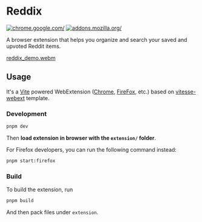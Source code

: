 # Reddix

[ ![chrome.google.com/](https://i.imgur.com/unvdmLG.png)](https://chromewebstore.google.com/detail/reddix-reddit-bookmarks/mbedpjfdcabldemjmbkngheehfaelohe)
[ ![addons.mozilla.org/](https://user-images.githubusercontent.com/1577569/225926070-baa9ed48-841c-4ce7-bf70-557f848eed23.png)](https://addons.mozilla.org/firefox/addon/reddix-reddit-bookmarks/)


A browser extension that helps you organize and search your saved and upvoted Reddit items.

[reddix_demo.webm](https://github.com/flytaly/reddix-extension/assets/1577569/36e08b0d-77a3-47a5-8c3d-df3f929ddfc7)


## Usage

It's a [Vite](https://vitejs.dev/) powered WebExtension ([Chrome](https://developer.chrome.com/docs/extensions/reference/), [FireFox](https://addons.mozilla.org/en-US/developers/), etc.) based on [vitesse-webext](https://github.com/antfu/vitesse-webext) template.

### Development

```bash
pnpm dev
```

Then **load extension in browser with the `extension/` folder**.

For Firefox developers, you can run the following command instead:

```bash
pnpm start:firefox
```

### Build

To build the extension, run

```bash
pnpm build
```

And then pack files under `extension`.
